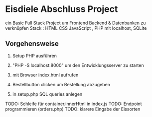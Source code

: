 # Eisdiele Abschluss Project

ein Basic Full Stack Project um Frontend Backend & Datenbanken zu verknüpfen
Stack : HTML CSS JavaScript , PHP mit localhost, SQLite   


## Vorgehensweise
1. Setup PHP ausführen 
2. "PHP -S localhost:8000"  um den Entwicklungsserver zu starten
3. mit Browser index.html aufrufen 
4. Bestellbutton clicken  um Bestellung abzugeben 

5. in setup.php SQL queries anlegen  

TODO: Schleife für container.innerHtml in index.js
TODO: Endpoint programmieren (orders.php)
TODO: klarere Eingabe der Eissorten